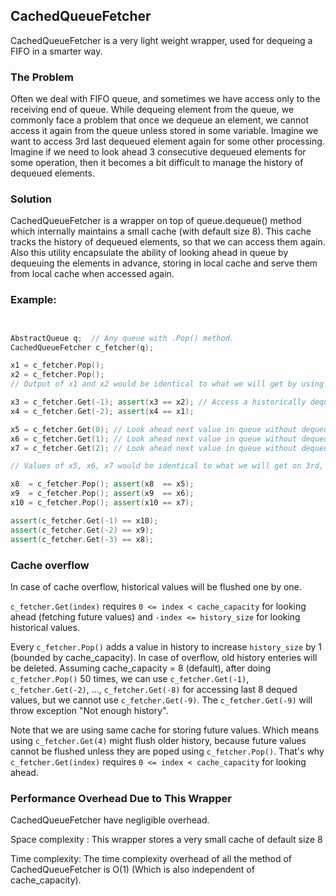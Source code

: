## CachedQueueFetcher

CachedQueueFetcher is a very light weight wrapper, used for dequeing a FIFO
in a smarter way.

### The Problem

Often we deal with FIFO queue, and sometimes we have access only to the
receiving end of queue. While dequeing element from the queue, we commonly
face a problem that once we dequeue an element, we cannot access it again
from the queue unless stored in some variable. Imagine we want to access
3rd last dequeued element again for some other processing. Imagine if
we need to look ahead 3 consecutive dequeued elements for some operation,
then it becomes a bit difficult to manage the history of dequeued elements.

### Solution

CachedQueueFetcher is a wrapper on top of queue.dequeue() method which
internally maintains a small cache (with default size 8). This cache tracks the
history of dequeued elements, so that we can access them again. Also this
utility encapsulate the ability of looking ahead in queue by dequeuing the
elements in advance, storing in local cache and serve them from local cache
when accessed again.

### Example:

```C++


AbstractQueue q;  // Any queue with .Pop() method.
CachedQueueFetcher c_fetcher(q);

x1 = c_fetcher.Pop();
x2 = c_fetcher.Pop();
// Output of x1 and x2 would be identical to what we will get by using q.Pop() twice.

x3 = c_fetcher.Get(-1); assert(x3 == x2); // Access a historically dequeued value.
x4 = c_fetcher.Get(-2); assert(x4 == x1);

x5 = c_fetcher.Get(0); // Look ahead next value in queue without dequeuing.
x6 = c_fetcher.Get(1); // Look ahead next value in queue without dequeuing.
x7 = c_fetcher.Get(2); // Look ahead next value in queue without dequeuing.

// Values of x5, x6, x7 would be identical to what we will get on 3rd, 4th and 5th q.Pop()

x8  = c_fetcher.Pop(); assert(x8  == x5);
x9  = c_fetcher.Pop(); assert(x9  == x6);
x10 = c_fetcher.Pop(); assert(x10 == x7);

assert(c_fetcher.Get(-1) == x10);
assert(c_fetcher.Get(-2) == x9);
assert(c_fetcher.Get(-3) == x8);

```

### Cache overflow

In case of cache overflow, historical values will be flushed one by one.


`c_fetcher.Get(index)` requires `0 <= index < cache_capacity` for looking
ahead (fetching future values) and `-index <= history_size` for looking
historical values.

Every `c_fetcher.Pop()` adds a value in history to increase `history_size` by 1
(bounded by cache_capacity). In case of overflow, old history enteries will be
deleted.
Assuming cache_capacity = 8 (default), after doing `c_fetcher.Pop()` 50 times,
we can use `c_fetcher.Get(-1)`, `c_fetcher.Get(-2)`, ..., `c_fetcher.Get(-8)` 
for accessing last 8 dequed values, but we cannot use `c_fetcher.Get(-9)`.
The `c_fetcher.Get(-9)` will throw exception "Not enough history".

Note that we are using same cache for storing future values. Which means using
`c_fetcher.Get(4)` might flush older history, because future values cannot be
flushed unless they are poped using `c_fetcher.Pop()`. That's why
`c_fetcher.Get(index)` requires `0 <= index < cache_capacity` for looking ahead.


### Performance Overhead Due to This Wrapper

CachedQueueFetcher have negligible overhead.

Space complexity : This wrapper stores a very small cache of default size 8

Time complexity: The time complexity overhead of all the method of
CachedQueueFetcher is O(1) (Which is also independent of cache_capacity).

